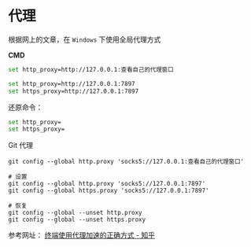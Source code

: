 # 代理

 根据网上的文章，在 `Windows` 下使用全局代理方式 

**CMD** 

```bash
set http_proxy=http://127.0.0.1:查看自己的代理窗口

set http_proxy=http://127.0.0.1:7897
set https_proxy=http://127.0.0.1:7897
```

 还原命令： 

```bash
set http_proxy=
set https_proxy=
```

Git 代理

```
git config --global http.proxy 'socks5://127.0.0.1:查看自己的代理窗口' 

# 设置
git config --global http.proxy 'socks5://127.0.0.1:7897' 
git config --global https.proxy 'socks5://127.0.0.1:7897'

# 恢复
git config --global --unset http.proxy
git config --global --unset https.proxy
```

参考网址： [终端使用代理加速的正确方式 - 知乎](https://zhuanlan.zhihu.com/p/357875811) 